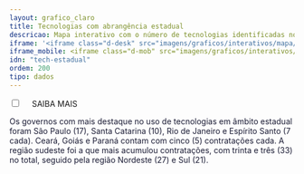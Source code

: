 ```yaml
---
layout: grafico_claro
title: Tecnologias com abrangência estadual
descricao: Mapa interativo com o número de tecnologias identificadas nos estados e suas respectivas funcionalidades. Dados relacionados somente ao mapeamento das tecnologias de abrangência estadual.
iframe: '<iframe class="d-desk" src="imagens/graficos/interativos/mapa/index.html" height="720px" width="100%" frameborder="no" seamless> </iframe>'
iframe_mobile: <iframe class="d-mob" src="imagens/graficos/interativos/mapa/index.html" height="500px" width="100%" frameborder="no" seamless> </iframe>
idn: "tech-estadual"
ordem: 200
tipo: dados
---
```



<div class="accordion">
    <div class="option">
      <input type="checkbox" id="toggle{{page.ordem}}" class="toggle" />
      <label class="titleaco" for="toggle{{page.ordem}}">SAIBA MAIS&nbsp; 
      </label>
      <div class="contentaco">
        <p style="color:#1c1d36 !important">Os governos com mais destaque no uso de tecnologias em âmbito estadual foram São Paulo (17), Santa Catarina (10), Rio de Janeiro e Espírito Santo (7 cada). Ceará, Goiás e Paraná contam com cinco (5) contratações cada. A região sudeste foi a que mais acumulou contratações, com trinta e três (33) no total, seguido pela região Nordeste (27) e Sul (21).</p>
      </div>
    </div>
  </div>

